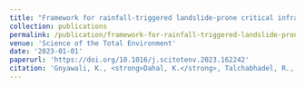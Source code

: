 ```yaml
---
title: "Framework for rainfall-triggered landslide-prone critical infrastructure zonation"
collection: publications
permalink: /publication/framework-for-rainfall-triggered-landslide-prone-c
venue: 'Science of the Total Environment'
date: '2023-01-01'
paperurl: 'https://doi.org/10.1016/j.scitotenv.2023.162242'
citation: 'Gnyawali, K., <strong>Dahal, K.</strong>, Talchabhadel, R., & Nirandjan, S. (2023). &quot;Framework for rainfall-triggered landslide-prone critical infrastructure zonation.&quot; <i>Science of the Total Environment</i>, 872, 162242.'
---
```


